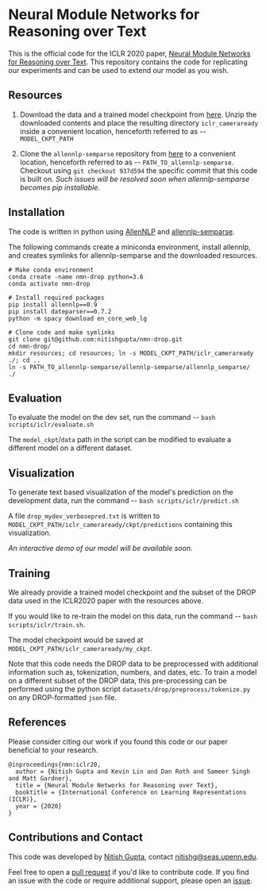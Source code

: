 # Neural Module Networks for Reasoning over Text

This is the official code for the ICLR 2020 paper, [Neural Module Networks for Reasoning over Text](https://arxiv.org/abs/1912.04971).
This repository contains the code for replicating our experiments and can be used to extend our model as you wish.

## Resources
1. Download the data and a trained model checkpoint from [here](https://drive.google.com/drive/folders/1ZPnQqQHBrWXEF4z3yTK5wL5sCI8gG98T?usp=sharing).
Unzip the downloaded contents and place the resulting directory `iclr_cameraready` inside a convenient location, 
henceforth referred to as -- `MODEL_CKPT_PATH`
 
2. Clone the `allennlp-semparse` repository from [here](https://github.com/allenai/allennlp-semparse) to a convenient location,
 henceforth referred to as -- `PATH_TO_allennlp-semparse`.
 Checkout using `git checkout 937d594` the specific commit that this code is built on. 
 *Such issues will be resolved soon when allennlp-semparse becomes pip installable*.


## Installation
The code is written in python using [AllenNLP](https://github.com/allenai/allennlp) and
[allennlp-semparse](https://github.com/allenai/allennlp-semparse).

The following commands create a miniconda environment, install allennlp, and creates symlinks for allennlp-semparse and the downloaded resources.
```
# Make conda environment
conda create -name nmn-drop python=3.6
conda activate nmn-drop

# Install required packages
pip install allennlp==0.9
pip install dateparser==0.7.2
python -m spacy download en_core_web_lg

# Clone code and make symlinks
git clone git@github.com:nitishgupta/nmn-drop.git
cd nmn-drop/
mkdir resources; cd resources; ln -s MODEL_CKPT_PATH/iclr_cameraready ./; cd ..    
ln -s PATH_TO_allennlp-semparse/allennlp-semparse/allennlp_semparse/ ./ 
```

## Evaluation
To evaluate the model on the dev set, run the command -- `bash scripts/iclr/evaluate.sh` 

The `model_ckpt`/`data` path in the script can be modified to evaluate a different model on a different dataset.

## Visualization
To generate text based visualization of the model's prediction on the development data, run the command -- `bash scripts/iclr/predict.sh`

A file `drop_mydev_verbosepred.txt` is written to `MODEL_CKPT_PATH/iclr_cameraready/ckpt/predictions` containing this visualization.

*An interactive demo of our model will be available soon.*

## Training
We already provide a trained model checkpoint and the subset of the DROP data used in the ICLR2020 paper with the resources above.

If you would like to re-train the model on this data, run the command -- `bash scripts/iclr/train.sh`.

The model checkpoint would be saved at `MODEL_CKPT_PATH/iclr_cameraready/my_ckpt`.

Note that this code needs the DROP data to be preprocessed with additional information such as, tokenization, numbers, and dates, etc.
To train a model on a different subset of the DROP data, 
this pre-processing can be performed using the python script `datasets/drop/preprocess/tokenize.py` on any DROP-formatted `json` file.

## References
Please consider citing our work if you found this code or our paper beneficial to your research.

```
@inproceedings{nmn:iclr20,
  author = {Nitish Gupta and Kevin Lin and Dan Roth and Sameer Singh and Matt Gardner},
  title = {Neural Module Networks for Reasoning over Text},
  booktitle = {International Conference on Learning Representations (ICLR)},
  year = {2020}
}
```

## Contributions and Contact
This code was developed by [Nitish Gupta](https://nitishgupta.github.io), contact [nitishg@seas.upenn.edu](mailto:nitishg@seas.upenn.edu).

Feel free to open a [pull request](https://github.com/nitishgupta/nmn-drop/pulls) if you'd like to contribute code.
If you find an issue with the code or require additional support, please open an [issue](https://github.com/nitishgupta/nmn-drop/issues).
